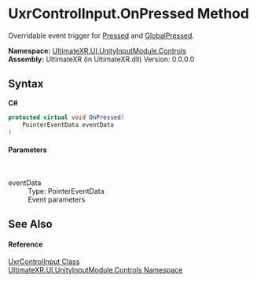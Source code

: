 # UxrControlInput.OnPressed Method 
 

Overridable event trigger for <a href="E_UltimateXR_UI_UnityInputModule_Controls_UxrControlInput_Pressed">Pressed</a> and <a href="E_UltimateXR_UI_UnityInputModule_Controls_UxrControlInput_GlobalPressed">GlobalPressed</a>.

**Namespace:**&nbsp;<a href="N_UltimateXR_UI_UnityInputModule_Controls">UltimateXR.UI.UnityInputModule.Controls</a><br />**Assembly:**&nbsp;UltimateXR (in UltimateXR.dll) Version: 0.0.0.0

## Syntax

**C#**<br />
``` C#
protected virtual void OnPressed(
	PointerEventData eventData
)
```


#### Parameters
&nbsp;<dl><dt>eventData</dt><dd>Type: PointerEventData<br />Event parameters</dd></dl>

## See Also


#### Reference
<a href="T_UltimateXR_UI_UnityInputModule_Controls_UxrControlInput">UxrControlInput Class</a><br /><a href="N_UltimateXR_UI_UnityInputModule_Controls">UltimateXR.UI.UnityInputModule.Controls Namespace</a><br />